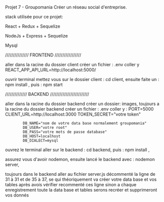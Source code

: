 Projet 7 - Groupomania 
Créer un réseau social d'entreprise.

stack utilisée pour ce projet:

React + Redux + Sequelize

NodeJs + Express + Sequelize

Mysql

///////////////   FRONTEND   /////////////////

aller dans la racine du dossier client créer un fichier : .env coller y  REACT_APP_API_URL=http://localhost:5000/

ouvrir terminal mettez vous sur le dossier client : cd client,
ensuite faite un :  npm install ,
puis : npm start  

//////////////   BACKEND   /////////////////////////

aller dans la racine du dossier backend créer un dossier: images,
toujours a la racine du dossier backend créer un fichier : .env
coller y : PORT=5000
            CLIENT_URL=http://localhost:3000
            TOKEN_SECRET="votre token" 


            DB_NAME="nom de votre data base normalement groupomania"
            DB_USER="votre root"
            DB_PASS="votre mots de passe database"
            DB_HOST=localhost
            DB_DIALECT=mysql

ouvrez le terminal aller sur le backend : cd backend,
puis : npm install ,

assurez vous d'avoir nodemon, 
ensuite lancé le backend avec : nodemon server,

toujours dans le backend aller au fichier server.js décommenté la ligne de 31 à 31 et de 35 à 37, se qui théoriquement va créer votre data base et vos tables après avois vérifier recommenté ces ligne sinon a chaque enregistrement toute la data base et tables serons recréer et supprimeront vos donnés 